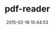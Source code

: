 ---
layout: post
title:  "pdf-reader"
repo:   "yob/pdf-reader"
date:   2015-02-18 10:44:53
gemurl: http://github.com/yob/pdf-reader
---